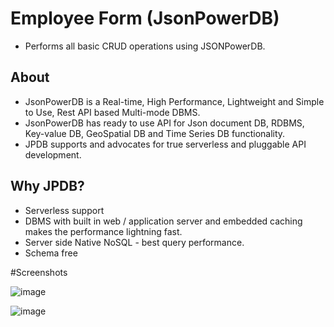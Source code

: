 # Employee Form (JsonPowerDB)

- Performs all basic CRUD operations using JSONPowerDB.

## About
- JsonPowerDB is a Real-time, High Performance, Lightweight and Simple to Use, Rest API based Multi-mode DBMS. 
- JsonPowerDB has ready to use API for Json document DB, RDBMS, Key-value DB, GeoSpatial DB and Time Series DB functionality. 
- JPDB supports and advocates for true serverless and pluggable API development.

## Why JPDB?
- Serverless support
- DBMS with built in web / application server and embedded caching makes the performance lightning fast.
- Server side Native NoSQL - best query performance.
- Schema free

#Screenshots

![image](https://user-images.githubusercontent.com/56019791/182680262-58327686-566f-4020-890b-9e99146fa147.png)


![image](https://user-images.githubusercontent.com/56019791/182680406-24e4f9c4-971b-40ce-981c-a83e6a172cd4.png)
